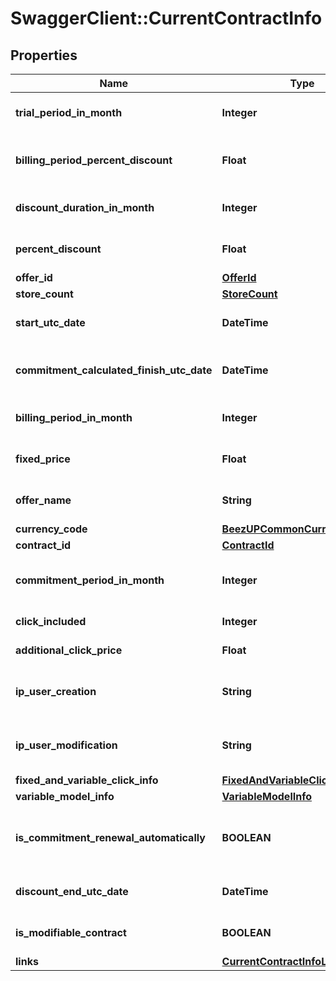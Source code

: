 # SwaggerClient::CurrentContractInfo

## Properties
Name | Type | Description | Notes
------------ | ------------- | ------------- | -------------
**trial_period_in_month** | **Integer** | The trial period in month | [optional] 
**billing_period_percent_discount** | **Float** | The percent discount related to the billing period | [optional] 
**discount_duration_in_month** | **Integer** | The discount duration in month | [optional] 
**percent_discount** | **Float** | The percent of the discount | [optional] 
**offer_id** | [**OfferId**](OfferId.md) |  | [optional] 
**store_count** | [**StoreCount**](StoreCount.md) |  | [optional] 
**start_utc_date** | **DateTime** | The start date of your contract | [optional] 
**commitment_calculated_finish_utc_date** | **DateTime** | The calculated end date of commitment | [optional] 
**billing_period_in_month** | **Integer** | The billing period in month | [optional] 
**fixed_price** | **Float** | The fixed price of your contract | [optional] 
**offer_name** | **String** | The offer name based on /offers | [optional] 
**currency_code** | [**BeezUPCommonCurrencyCode**](BeezUPCommonCurrencyCode.md) |  | [optional] 
**contract_id** | [**ContractId**](ContractId.md) |  | [optional] 
**commitment_period_in_month** | **Integer** | The commitment period in month | [optional] 
**click_included** | **Integer** | The click included | [optional] 
**additional_click_price** | **Float** | Additional click price | [optional] 
**ip_user_creation** | **String** | The IP of the user who creates the contract | [optional] 
**ip_user_modification** | **String** | The IP of the user who modified the contract | [optional] 
**fixed_and_variable_click_info** | [**FixedAndVariableClickModelInfo**](FixedAndVariableClickModelInfo.md) |  | [optional] 
**variable_model_info** | [**VariableModelInfo**](VariableModelInfo.md) |  | [optional] 
**is_commitment_renewal_automatically** | **BOOLEAN** | Is commitment is automatically renewed | [optional] 
**discount_end_utc_date** | **DateTime** | The end of your discount | [optional] 
**is_modifiable_contract** | **BOOLEAN** | Is the contract is modifiable ? | [optional] 
**links** | [**CurrentContractInfoLinks**](CurrentContractInfoLinks.md) |  | 


